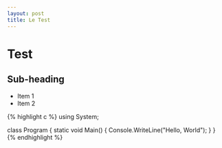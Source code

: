 ```yaml
---
layout: post
title: Le Test
---
```


# Test #

## Sub-heading ##

-   Item 1
-   Item 2

{% highlight c %}
using System;

class Program
{
    static void Main()
    {
        Console.WriteLine("Hello, World");
    }
}
{% endhighlight %}


